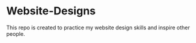 # Website-Designs
This repo is created to practice my website design skills and inspire other people.

